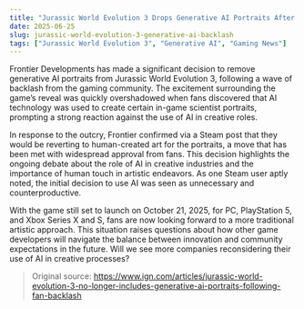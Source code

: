 ```yaml
---
title: "Jurassic World Evolution 3 Drops Generative AI Portraits After Fan Backlash"
date: 2025-06-25
slug: jurassic-world-evolution-3-generative-ai-backlash
tags: ["Jurassic World Evolution 3", "Generative AI", "Gaming News"]
---
```


Frontier Developments has made a significant decision to remove generative AI portraits from Jurassic World Evolution 3, following a wave of backlash from the gaming community. The excitement surrounding the game’s reveal was quickly overshadowed when fans discovered that AI technology was used to create certain in-game scientist portraits, prompting a strong reaction against the use of AI in creative roles.

In response to the outcry, Frontier confirmed via a Steam post that they would be reverting to human-created art for the portraits, a move that has been met with widespread approval from fans. This decision highlights the ongoing debate about the role of AI in creative industries and the importance of human touch in artistic endeavors. As one Steam user aptly noted, the initial decision to use AI was seen as unnecessary and counterproductive.

With the game still set to launch on October 21, 2025, for PC, PlayStation 5, and Xbox Series X and S, fans are now looking forward to a more traditional artistic approach. This situation raises questions about how other game developers will navigate the balance between innovation and community expectations in the future. Will we see more companies reconsidering their use of AI in creative processes?

> Original source: https://www.ign.com/articles/jurassic-world-evolution-3-no-longer-includes-generative-ai-portraits-following-fan-backlash